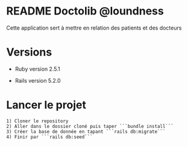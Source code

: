 # README Doctolib @loundness

Cette application sert à mettre en relation des patients et des docteurs

# Versions
* Ruby version 2.5.1

* Rails version 5.2.0


# Lancer le projet 

```
1) Cloner le repository 
2) Aller dans le dossier cloné puis taper ```bundle install``` 
3) Créer la base de donnée en tapant ```rails db:migrate```
4) Finir par ```rails db:seed```

```
